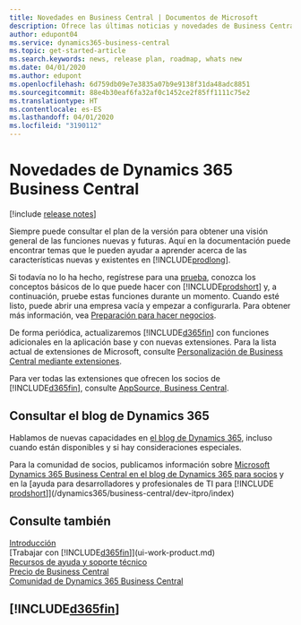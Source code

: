 ```yaml
---
title: Novedades en Business Central | Documentos de Microsoft
description: Ofrece las últimas noticias y novedades de Business Central.
author: edupont04
ms.service: dynamics365-business-central
ms.topic: get-started-article
ms.search.keywords: news, release plan, roadmap, whats new
ms.date: 04/01/2020
ms.author: edupont
ms.openlocfilehash: 6d759db09e7e3835a07b9e9138f31da48adc8851
ms.sourcegitcommit: 88e4b30eaf6fa32af0c1452ce2f85ff1111c75e2
ms.translationtype: HT
ms.contentlocale: es-ES
ms.lasthandoff: 04/01/2020
ms.locfileid: "3190112"
---
```

# <a name="whats-new-in-dynamics-365-business-central"></a>Novedades de Dynamics 365 Business Central

[!include [release notes](includes/release-notes.md)]

Siempre puede consultar el plan de la versión para obtener una visión general de las funciones nuevas y futuras. Aquí en la documentación puede encontrar temas que le pueden ayudar a aprender acerca de las características nuevas y existentes en [!INCLUDE[prodlong](includes/prodlong.md)].  

Si todavía no lo ha hecho, regístrese para una [prueba](https://go.microsoft.com/fwlink/?linkid=847861), conozca los conceptos básicos de lo que puede hacer con [!INCLUDE[prodshort](includes/prodshort.md)] y, a continuación, pruebe estas funciones durante un momento. Cuando esté listo, puede abrir una empresa vacía y empezar a configurarla. Para obtener más información, vea [Preparación para hacer negocios](ui-get-ready-business.md).  

De forma periódica, actualizaremos [!INCLUDE[d365fin](includes/d365fin_md.md)] con funciones adicionales en la aplicación base y con nuevas extensiones. Para la lista actual de extensiones de Microsoft, consulte [Personalización de Business Central mediante extensiones](ui-extensions.md).

Para ver todas las extensiones que ofrecen los socios de [!INCLUDE[d365fin](includes/d365fin_md.md)], consulte [AppSource, Business Central](https://go.microsoft.com/fwlink/?linkid=2081646).  

## <a name="check-the-dynamics-365-blog"></a>Consultar el blog de Dynamics 365

Hablamos de nuevas capacidades en [el blog de Dynamics 365](https://cloudblogs.microsoft.com/dynamics365/), incluso cuando están disponibles y si hay consideraciones especiales.  

Para la comunidad de socios, publicamos información sobre [Microsoft Dynamics 365 Business Central en el blog de Dynamics 365 para socios](https://cloudblogs.microsoft.com/dynamics365/it/product/business-central/) y en la [ayuda para desarrolladores y profesionales de TI para [!INCLUDE [prodshort](includes/prodshort.md)]](/dynamics365/business-central/dev-itpro/index)  

## <a name="see-also"></a>Consulte también

[Introducción](product-get-started.md)  
[Trabajar con [!INCLUDE[d365fin](includes/d365fin_md.md)]](ui-work-product.md)  
[Recursos de ayuda y soporte técnico](product-help-and-support.md)  
[Precio de Business Central](https://dynamics.microsoft.com/business-central/overview/#pricing)  
[Comunidad de Dynamics 365 Business Central](https://community.dynamics.com/business/)

## [!INCLUDE[d365fin](includes/free_trial_md.md)]
